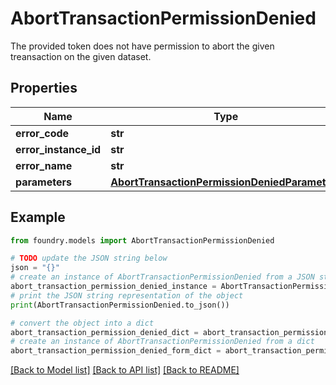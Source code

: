 # AbortTransactionPermissionDenied

The provided token does not have permission to abort the given treansaction on the given dataset.

## Properties

Name | Type | Description | Notes
------------ | ------------- | ------------- | -------------
**error_code** | **str** |  |
**error_instance_id** | **str** |  | \[optional\]
**error_name** | **str** |  |
**parameters** | [**AbortTransactionPermissionDeniedParameters**](AbortTransactionPermissionDeniedParameters.md) |  |

## Example

```python
from foundry.models import AbortTransactionPermissionDenied

# TODO update the JSON string below
json = "{}"
# create an instance of AbortTransactionPermissionDenied from a JSON string
abort_transaction_permission_denied_instance = AbortTransactionPermissionDenied.from_json(json)
# print the JSON string representation of the object
print(AbortTransactionPermissionDenied.to_json())

# convert the object into a dict
abort_transaction_permission_denied_dict = abort_transaction_permission_denied_instance.to_dict()
# create an instance of AbortTransactionPermissionDenied from a dict
abort_transaction_permission_denied_form_dict = abort_transaction_permission_denied.from_dict(abort_transaction_permission_denied_dict)
```

[\[Back to Model list\]](../README.md#documentation-for-models) [\[Back to API list\]](../README.md#documentation-for-api-endpoints) [\[Back to README\]](../README.md)
